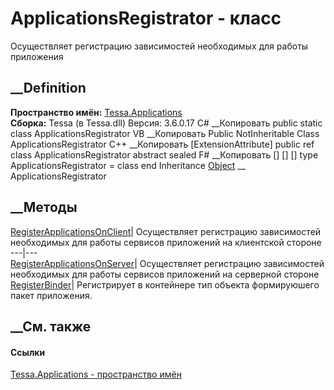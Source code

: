 # ApplicationsRegistrator - класс
Осуществляет регистрацию зависимостей необходимых для работы приложения
## __Definition
 **Пространство имён:** [Tessa.Applications](N_Tessa_Applications.htm)  
 **Сборка:** Tessa (в Tessa.dll) Версия: 3.6.0.17
C# __Копировать
     public static class ApplicationsRegistrator
VB __Копировать
    <ExtensionAttribute>
    Public NotInheritable Class ApplicationsRegistrator
C++ __Копировать
    [ExtensionAttribute]
    public ref class ApplicationsRegistrator abstract sealed
F# __Копировать
     [<AbstractClassAttribute>]
    [<SealedAttribute>]
    [<ExtensionAttribute>]
    type ApplicationsRegistrator = class end
Inheritance
    [Object](https://learn.microsoft.com/dotnet/api/system.object) __ ApplicationsRegistrator
##  __Методы
[RegisterApplicationsOnClient](M_Tessa_Applications_ApplicationsRegistrator_RegisterApplicationsOnClient.htm)|
Осуществляет регистрацию зависимостей необходимых для работы сервисов
приложений на клиентской стороне  
---|---  
[RegisterApplicationsOnServer](M_Tessa_Applications_ApplicationsRegistrator_RegisterApplicationsOnServer.htm)|
Осуществляет регистрацию зависимостей необходимых для работы сервисов
приложений на серверной стороне  
[RegisterBinder<T>](M_Tessa_Applications_ApplicationsRegistrator_RegisterBinder__1.htm)|
Регистрирует в контейнере тип объекта формируюшего пакет приложения.  
## __См. также
#### Ссылки
[Tessa.Applications - пространство имён](N_Tessa_Applications.htm)
